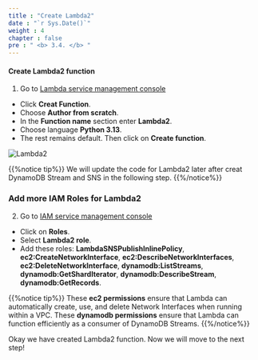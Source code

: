 ```yaml
---
title : "Create Lambda2"
date : "`r Sys.Date()`"
weight : 4
chapter : false
pre : " <b> 3.4. </b> "
---
```



#### Create Lambda2 function 
1. Go to [Lambda service management console](https://ap-southeast-2.console.aws.amazon.com/lambda/home)
  + Click **Creat Function**.
  + Choose **Author from scratch**.
  + In the **Function name** section enter **Lambda2**.
  + Choose language **Python 3.13**.
  + The rest remains default. Then click on **Create function**.

![Lambda2](/images/3.connect/Lambda2-01.png)

{{%notice tip%}}
We will update the code for Lambda2 later after creat DynamoDB Stream and SNS in the following step.
{{%/notice%}}

### Add more IAM Roles for Lambda2
2. Go to [IAM service management console](https://us-east-1.console.aws.amazon.com/iam/home)
  + Click on **Roles**.
  + Select **Lambda2 role**.
  + Add these roles: **LambdaSNSPublishInlinePolicy**, **ec2:CreateNetworkInterface**, **ec2:DescribeNetworkInterfaces**, **ec2:DeleteNetworkInterface**, **dynamodb:ListStreams**, **dynamodb:GetShardIterator**, **dynamodb:DescribeStream**, **dynamodb:GetRecords**.

{{%notice tip%}}
These **ec2 permissions** ensure that Lambda can automatically create, use, and delete Network Interfaces when running within a VPC. These **dynamodb permissions** ensure that Lambda can function efficiently as a consumer of DynamoDB Streams.
{{%/notice%}}

Okay we have created Lambda2 function. Now we will move to the next step!


